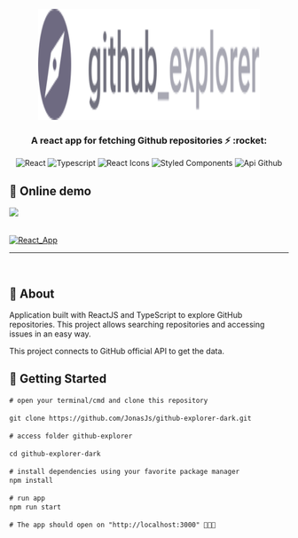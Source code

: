 <p align="center">
  <a href="https://github-explorer-dark.vercel.app/" rel="noopener">
  <img width=400px height=200px src="https://raw.githubusercontent.com/JonasJs/github-explorer-dark/298e895bda78ac7ba76db386400acd8f42efecb7/src/assets/Logo.svg" alt="GitHub Explorer logo"></a>
</p>
<h3 align="center">A react app for fetching Github repositories ⚡ :rocket:</h3>

<p align="center">
  <img src="https://icon-icons.com/icons2/2415/PNG/48/react_original_wordmark_logo_icon_146375.png" width="48px" alt="React" title="React"/>
  <img src="https://icon-icons.com/icons2/2415/PNG/48/typescript_original_logo_icon_146317.png" width="48px" alt="Typescript" title="Typescript"/>
  <img src="https://camo.githubusercontent.com/0cd910e76658429374539a8d72a0608783918aae/68747470733a2f2f7261776769742e636f6d2f676f72616e67616a69632f72656163742d69636f6e732f6d61737465722f72656163742d69636f6e732e737667" width="48px" alt="React Icons" title="React Icons"/>
  <img src="https://icon-icons.com/icons2/2107/PNG/48/file_type_styled_icon_130142.png" width="48px" alt="Styled Components" title="Styled Components"/>
  <img src="https://icon-icons.com/icons2/936/PNG/48/github-logo_icon-icons.com_73546.png" width="48px" alt="Api Github" title="Api Github"/>
</p>

## 🚀 Online demo

<a href="https://github-explorer-dark.vercel.app/">
  <img src="https://img.shields.io/badge/demo-try%20online-blue?style=for-the-badge" />
</a>
<br/><br/>

[![React_App](https://user-images.githubusercontent.com/11879767/91240306-06f25e80-e718-11ea-9cc4-391cbac55735.gif)](https://github-explorer-dark.vercel.app/)

---

<br/>

## 🧐 About

Application built with ReactJS and TypeScript to explore GitHub repositories. This project allows searching repositories and accessing issues in an easy way.

This project connects to GitHub official API to get the data.

## 🏁 Getting Started

```shell
# open your terminal/cmd and clone this repository

git clone https://github.com/JonasJs/github-explorer-dark.git

# access folder github-explorer

cd github-explorer-dark

# install dependencies using your favorite package manager
npm install

# run app
npm run start

# The app should open on "http://localhost:3000" 🎉🎉🎉

```
